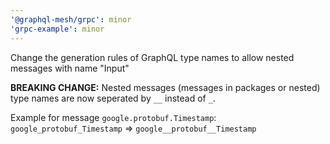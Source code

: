 ```yaml
---
'@graphql-mesh/grpc': minor
'grpc-example': minor
---
```


Change the generation rules of GraphQL type names to allow nested messages with name "Input"

**BREAKING CHANGE:**
  Nested messages (messages in packages or nested) type names are
  now seperated by `__` instead of `_`.

  Example for message `google.protobuf.Timestamp`:
  `google_protobuf_Timestamp` => `google__protobuf__Timestamp`

